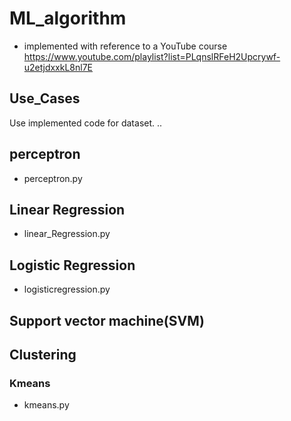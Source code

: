 # ML_algorithm
+ implemented with reference to a YouTube course
https://www.youtube.com/playlist?list=PLqnslRFeH2Upcrywf-u2etjdxxkL8nl7E

## Use_Cases
Use implemented code for dataset.
..

## perceptron
+ perceptron.py

## Linear Regression
+ linear_Regression.py

## Logistic Regression
+ logisticregression.py

## Support vector machine(SVM)
## Clustering
### Kmeans
+ kmeans.py